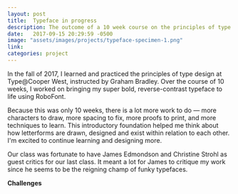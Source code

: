 ```yaml
---
layout: post
title:  Typeface in progress
description: The outcome of a 10 week course on the principles of type design through Type@Cooper West
date:   2017-09-15 20:29:59 -0500
image: "assets/images/projects/typeface-specimen-1.png"
link:
categories: project
---
```

In the fall of 2017, I learned and practiced the principles of type design at Type@Cooper West, instructed by Graham Bradley. Over the course of 10 weeks, I worked on bringing my super bold, reverse-contrast typeface to life using RoboFont.

Because this was only 10 weeks, there is a lot more work to do — more characters to draw, more spacing to fix, more proofs to print, and more techniques to learn. This introductory foundation helped me think about how letterforms are drawn, designed and exist within relation to each other. I'm excited to continue learning and designing more.

Our class was fortunate to have James Edmondson and Christine Strohl as guest critics for our last class. It meant a lot for James to critique my work since he seems to be the reigning champ of funky typefaces.

**Challenges**

![]()


[jekyll-docs]: https://jekyllrb.com/docs/home
[jekyll-gh]:   https://github.com/jekyll/jekyll
[jekyll-talk]: https://talk.jekyllrb.com/
